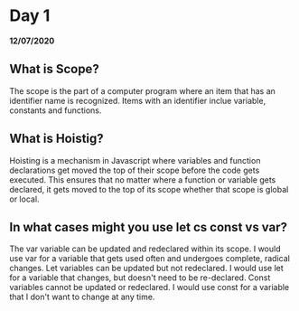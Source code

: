 # Day 1
__12/07/2020__

## What is Scope?
The scope is the part of a computer program where an item that has an identifier name is recognized. Items with an identifier inclue variable, constants and functions.
## What is Hoistig?
Hoisting is a mechanism in Javascript where variables and function declarations get moved the top of their scope before the code gets executed.
This ensures that no matter where a function or variable gets declared, it gets moved to the top of its scope whether that scope is 
global or local.
## In what cases might you use let cs const vs var?
The var variable can be updated and redeclared within its scope. I would use var for a variable that gets used often and undergoes complete, radical changes. Let variables can be updated but not redeclared. I would use let for a variable that changes, but doesn't need to be re-declared. Const variables cannot be updated or redeclared. I would use const for a variable that I don't want to change at any time.